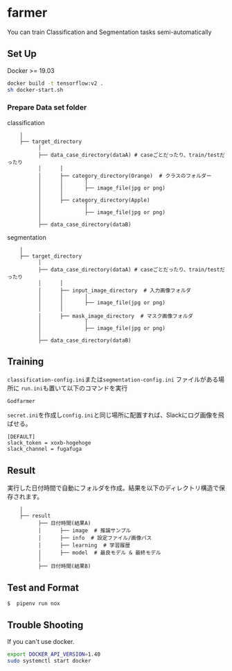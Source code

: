 # farmer

You can train Classification and Segmentation tasks semi-automatically

## Set Up

Docker >= 19.03

```bash
docker build -t tensorflow:v2 .
sh docker-start.sh
```

### Prepare Data set folder

classification

```tree
    │
    ├── target_directory
          │
          ├── data_case_directory(dataA) # caseごとだったり、train/testだったり
          │      │
          │      ├── category_directory(Orange)  # クラスのフォルダー
          │      │       │
          │      │       ├── image_file(jpg or png)
          │      │
          │      ├── category_directory(Apple)
          │              │
          │              ├── image_file(jpg or png)
          │
          ├── data_case_directory(dataB)
```

segmentation

```tree
    │
    ├── target_directory
          │
          ├── data_case_directory(dataA) # caseごとだったり、train/testだったり
          │      │
          │      ├── input_image_directory  # 入力画像フォルダ
          │      │       │
          │      │       ├── image_file(jpg or png)
          │      │
          │      ├── mask_image_directory  # マスク画像フォルダ
          │              │
          │              ├── image_file(jpg or png)
          │
          ├── data_case_directory(dataB)
```

## Training

`classification-config.ini`または`segmentation-config.ini` ファイルがある場所に
`run.ini`も置いて以下のコマンドを実行

```bash
Godfarmer
```

`secret.ini`を作成し`config.ini`と同じ場所に配置すれば、Slackにログ画像を飛ばせる。

```buildoutcfg
[DEFAULT]
slack_token = xoxb-hogehoge
slack_channel = fugafuga
```

## Result

実行した日付時間で自動にフォルダを作成。結果を以下のディレクトリ構造で保存されます。

```tree
    │
    ├── result
          ├── 日付時間(結果A)
          │      ├── image  # 推論サンプル
          │      ├── info  # 設定ファイル/画像パス
          │      ├── learning  # 学習履歴
          │      ├── model  # 最良モデル & 最終モデル
          │
          ├── 日付時間(結果B)
```

## Test and Format

`$  pipenv run nox`

## Trouble Shooting

If you can't use docker.

```bash
export DOCKER_API_VERSION=1.40
sudo systemctl start docker
```
